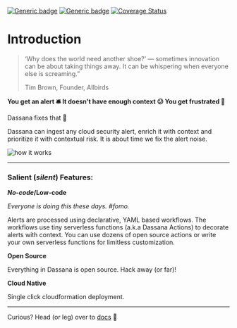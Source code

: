 [![Generic badge](https://img.shields.io/badge/license-apache2.0-green.svg)](https://www.apache.org/licenses/LICENSE-2.0) [![Generic badge](https://img.shields.io/badge/docs-blue.svg)](https://docs.dassana.io/) [![Coverage Status](https://coveralls.io/repos/github/dassana-io/dassana/badge.svg?branch=main)](https://coveralls.io/github/dassana-io/dassana?branch=main)

# Introduction

> ‘Why does the world need another shoe?’ — sometimes innovation can be about taking things away. It can be whispering when everyone else is screaming.”
>
> Tim Brown, Founder, Allbirds

**You get an alert 🛎️ It doesn't have enough context 😕 You get frustrated 🤬**

Dassana fixes that 🧘

Dassana can ingest any cloud security alert, enrich it with context and prioritize it with contextual risk. It is about time we fix the alert noise.

![how it works](https://docs.dassana.io/assets/images/landing_hero-b058b93ef6cf71031980a14a51f2510f.png)

---

### Salient (_silent_) Features:

**_No-code_/Low-code**

_Everyone is doing this these days. #fomo._

Alerts are processed using declarative, YAML based workflows.
The workflows use tiny serverless functions (a.k.a Dassana Actions) to decorate alerts with context. You can use dozens of open source actions or write your own serverless functions for limitless customization.

**Open Source**

Everything in Dassana is open source. Hack away (or far)!

**Cloud Native**

Single click cloudformation deployment.

---

Curious? Head (or leg) over to [docs](https://docs.dassana.io/) 📓
